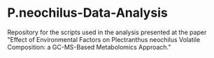 # P.neochilus-Data-Analysis
Repository for the scripts used in the analysis presented at the paper "Effect of Environmental Factors on Plectranthus neochilus Volatile Composition: a GC-MS-Based Metabolomics Approach."
